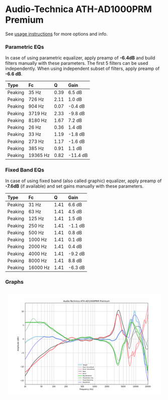# Audio-Technica ATH-AD1000PRM Premium
See [usage instructions](https://github.com/jaakkopasanen/AutoEq#usage) for more options and info.

### Parametric EQs
In case of using parametric equalizer, apply preamp of **-6.4dB** and build filters manually
with these parameters. The first 5 filters can be used independently.
When using independent subset of filters, apply preamp of **-6.6 dB**.

| Type    | Fc       |    Q | Gain     |
|:--------|:---------|:-----|:---------|
| Peaking | 35 Hz    | 0.39 | 6.5 dB   |
| Peaking | 726 Hz   | 2.11 | 1.0 dB   |
| Peaking | 904 Hz   | 0.07 | -0.4 dB  |
| Peaking | 3719 Hz  | 2.33 | -9.8 dB  |
| Peaking | 8180 Hz  | 1.67 | 7.2 dB   |
| Peaking | 26 Hz    | 0.36 | 1.4 dB   |
| Peaking | 33 Hz    | 1.19 | -1.8 dB  |
| Peaking | 273 Hz   | 1.17 | -1.6 dB  |
| Peaking | 385 Hz   | 0.91 | 1.1 dB   |
| Peaking | 19365 Hz | 0.82 | -11.4 dB |

### Fixed Band EQs
In case of using fixed band (also called graphic) equalizer, apply preamp of **-7.6dB**
(if available) and set gains manually with these parameters.

| Type    | Fc       |    Q | Gain    |
|:--------|:---------|:-----|:--------|
| Peaking | 31 Hz    | 1.41 | 6.6 dB  |
| Peaking | 63 Hz    | 1.41 | 4.5 dB  |
| Peaking | 125 Hz   | 1.41 | 1.5 dB  |
| Peaking | 250 Hz   | 1.41 | -1.1 dB |
| Peaking | 500 Hz   | 1.41 | 0.8 dB  |
| Peaking | 1000 Hz  | 1.41 | 0.1 dB  |
| Peaking | 2000 Hz  | 1.41 | 0.4 dB  |
| Peaking | 4000 Hz  | 1.41 | -9.2 dB |
| Peaking | 8000 Hz  | 1.41 | 8.8 dB  |
| Peaking | 16000 Hz | 1.41 | -6.3 dB |

### Graphs
![](./Audio-Technica%20ATH-AD1000PRM%20Premium.png)
